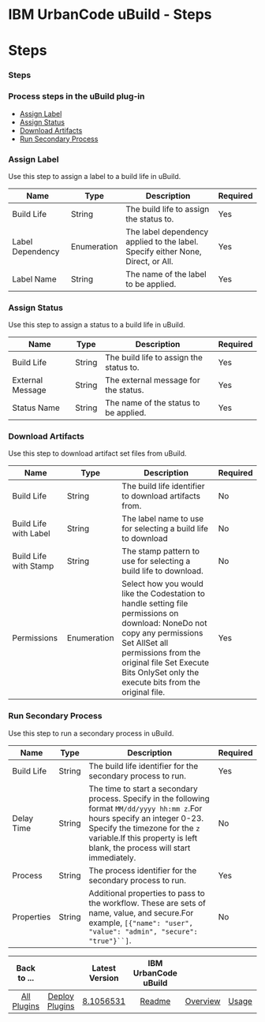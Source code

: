 
IBM UrbanCode uBuild - Steps
============================

# Steps



### Steps




 



### Process steps in the uBuild plug-in


* [Assign Label](#assign_label)
* [Assign Status](#assign_status)
* [Download Artifacts](#download_artifacts)
* [Run Secondary Process](#run_secondary_process)




### Assign Label


Use this step to assign a label to a build life in uBuild.




| Name | Type | Description | Required |
| --- | --- | --- | --- |
| Build Life | String | The build life to assign the status to. | Yes |
| Label Dependency | Enumeration | The label dependency applied to the label. Specify either None, Direct, or All. | Yes |
| Label Name | String | The name of the label to be applied. | Yes |


### Assign Status


Use this step to assign a status to a build life in uBuild.




| Name | Type | Description | Required |
| --- | --- | --- | --- |
| Build Life | String | The build life to assign the status to. | Yes |
| External Message | String | The external message for the status. | Yes |
| Status Name | String | The name of the status to be applied. | Yes |


### Download Artifacts


Use this step to download artifact set files from uBuild.




| Name | Type | Description | Required |
| --- | --- | --- | --- |
| Build Life | String | The build life identifier to download artifacts from. | No |
| Build Life with Label | String | The label name to use for selecting a build life to download | No |
| Build Life with Stamp | String | The stamp pattern to use for selecting a build life to download. | No |
| Permissions | Enumeration | Select how you would like the Codestation to handle setting file permissions on download: NoneDo not copy any permissions Set AllSet all permissions from the original file Set Execute Bits OnlySet only the execute bits from the original file. | Yes |


### Run Secondary Process


Use this step to run a secondary process in uBuild.




| Name | Type | Description | Required |
| --- | --- | --- | --- |
| Build Life | String | The build life identifier for the secondary process to run. | Yes |
| Delay Time | String | The time to start a secondary process. Specify in the following format `MM/dd/yyyy hh:mm z`.For hours specify an integer 0-23. Specify the timezone for the `z` variable.If this property is left blank, the process will start immediately. | No |
| Process | String | The process identifier for the secondary process to run. | Yes |
| Properties | String | Additional properties to pass to the workflow. These are sets of name, value, and secure.For example, `[{"name": "user", "value": "admin", "secure": "true"}``]`. | No |





|Back to ...||Latest Version|IBM UrbanCode uBuild ||||
| :---: | :---: | :---: | :---: | :---: | :---: | :---: |
|[All Plugins](../../index.md)|[Deploy Plugins](../README.md)|[8.1056531](https://raw.githubusercontent.com/UrbanCode/IBM-UCD-PLUGINS/main/files/uBuild/uBuild-8.1056531.zip)|[Readme](README.md)|[Overview](overview.md)|[Usage](usage.md)|[Downloads](downloads.md)|
